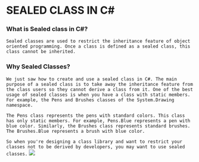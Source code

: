# SEALED CLASS IN C# 

### What is Sealed class in C#?
`Sealed classes are used to restrict the inheritance feature of object oriented programming. Once a class is defined as a sealed class, this class cannot be inherited. `

### Why Sealed Classes?

`We just saw how to create and use a sealed class in C#. The main purpose of a sealed class is to take away the inheritance feature from the class users so they cannot derive a class from it. One of the best usage of sealed classes is when you have a class with static members. For example, the Pens and Brushes classes of the System.Drawing namespace.`

`The Pens class represents the pens with standard colors. This class has only static members. For example, Pens.Blue represents a pen with blue color. Similarly, the Brushes class represents standard brushes. The Brushes.Blue represents a brush with blue color.`
 
`So when you're designing a class library and want to restrict your classes not to be derived by developers, you may want to use sealed classes.`
<img src="https://www.google.com/url?sa=i&url=https%3A%2F%2Fwww.interviewsansar.com%2Fwhat-is-a-sealed-class-and-a-sealed-method-in-c%2F&psig=AOvVaw3lOQi1moEcCvotWmjt_zso&ust=1593354633331000&source=images&cd=vfe&ved=0CAIQjRxqFwoTCOje4NyaouoCFQAAAAAdAAAAABAn"/>
